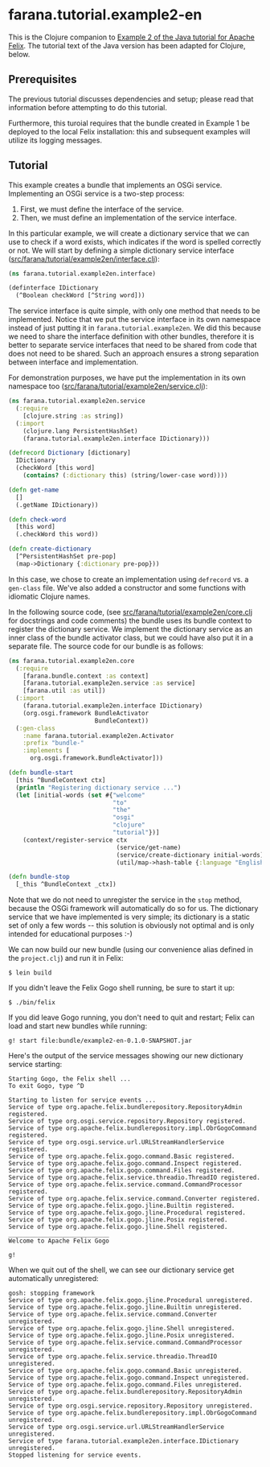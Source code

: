 # farana.tutorial.example2-en

This is the Clojure companion to [Example 2 of the Java tutorial for Apache Felix](http://felix.apache.org/documentation/tutorials-examples-and-presentations/apache-felix-osgi-tutorial/apache-felix-tutorial-example-2.html).
The tutorial text of the Java version has been adapted for Clojure, below.


## Prerequisites

The previous tutorial discusses dependencies and setup; please read that
information before attempting to do this tutorial.

Furthermore, this turoial requires that the bundle created in Example 1 be
deployed to the local Felix installation: this and subsequent examples will
utilize its logging messages.


## Tutorial

This example creates a bundle that implements an OSGi service. Implementing an
OSGi service is a two-step process:

1. First, we must define the interface of the service.
1. Then, we must define an implementation of the service interface.

In this particular example, we will create a dictionary service that we can
use to check if a word exists, which indicates if the word is spelled
correctly or not. We will start by defining a simple dictionary service
interface
([src/farana/tutorial/example2en/interface.clj](src/farana/tutorial/example2en/interface.clj)):

```clj
(ns farana.tutorial.example2en.interface)

(definterface IDictionary
  (^Boolean checkWord [^String word]))
```

The service interface is quite simple, with only one method that needs to be
implemented. Notice that we put the service interface in its own namespace
instead of just putting it in `farana.tutorial.example2en`. We did this because
we need to share the interface definition with other bundles, therefore it is
better to separate service interfaces that need to be shared from code that
does not need to be shared. Such an approach ensures a strong separation
between interface and implementation.

For demonstration purposes, we have put the implementation in its own namespace
too
([src/farana/tutorial/example2en/service.clj](src/farana/tutorial/example2en/service.clj)):

```clj
(ns farana.tutorial.example2en.service
  (:require
    [clojure.string :as string])
  (:import
    (clojure.lang PersistentHashSet)
    (farana.tutorial.example2en.interface IDictionary)))

(defrecord Dictionary [dictionary]
  IDictionary
  (checkWord [this word]
    (contains? (:dictionary this) (string/lower-case word))))

(defn get-name
  []
  (.getName IDictionary))

(defn check-word
  [this word]
  (.checkWord this word))

(defn create-dictionary
  [^PersistentHashSet pre-pop]
  (map->Dictionary {:dictionary pre-pop}))
```

In this case, we chose to create an implementation using `defrecord` vs. a
`gen-class` file. We've also added a constructor and some functions with
idiomatic Clojure names.

In the following source code,
(see [src/farana/tutorial/example2en/core.clj](src/farana/tutorial/example2en/core.clj)
for docstrings and code comments) the bundle uses its bundle context to register the
dictionary service. We implement the dictionary service as an inner class of
the bundle activator class, but we could have also put it in a separate file.
The source code for our bundle is as follows:

```clj
(ns farana.tutorial.example2en.core
  (:require
    [farana.bundle.context :as context]
    [farana.tutorial.example2en.service :as service]
    [farana.util :as util])
  (:import
    (farana.tutorial.example2en.interface IDictionary)
    (org.osgi.framework BundleActivator
                        BundleContext))
  (:gen-class
    :name farana.tutorial.example2en.Activator
    :prefix "bundle-"
    :implements [
      org.osgi.framework.BundleActivator]))

(defn bundle-start
  [this ^BundleContext ctx]
  (println "Registering dictionary service ...")
  (let [initial-words (set #{"welcome"
                             "to"
                             "the"
                             "osgi"
                             "clojure"
                             "tutorial"})]
    (context/register-service ctx
                              (service/get-name)
                              (service/create-dictionary initial-words)
                              (util/map->hash-table {:language "English"}))))

(defn bundle-stop
  [_this ^BundleContext _ctx])
```

Note that we do not need to unregister the service in the `stop` method,
because the OSGi framework will automatically do so for us. The dictionary
service that we have implemented is very simple; its dictionary is a static
set of only a few words -- this solution is obviously not optimal and is only
intended for educational purposes :-)

We can now build our new bundle (using our convenience alias defined in the
`project.clj`) and run it in Felix:

```
$ lein build
```

If you didn't leave the Felix Gogo shell running, be sure to start it up:

```
$ ./bin/felix
```

If you did leave Gogo running, you don't need to quit and restart; Felix
can load and start new bundles while running:

```
g! start file:bundle/example2-en-0.1.0-SNAPSHOT.jar
```

Here's the output of the service messages showing our new dictionary service
starting:

```
Starting Gogo, the Felix shell ...
To exit Gogo, type ^D

Starting to listen for service events ...
Service of type org.apache.felix.bundlerepository.RepositoryAdmin registered.
Service of type org.osgi.service.repository.Repository registered.
Service of type org.apache.felix.bundlerepository.impl.ObrGogoCommand registered.
Service of type org.osgi.service.url.URLStreamHandlerService registered.
Service of type org.apache.felix.gogo.command.Basic registered.
Service of type org.apache.felix.gogo.command.Inspect registered.
Service of type org.apache.felix.gogo.command.Files registered.
Service of type org.apache.felix.service.threadio.ThreadIO registered.
Service of type org.apache.felix.service.command.CommandProcessor registered.
Service of type org.apache.felix.service.command.Converter registered.
Service of type org.apache.felix.gogo.jline.Builtin registered.
Service of type org.apache.felix.gogo.jline.Procedural registered.
Service of type org.apache.felix.gogo.jline.Posix registered.
Service of type org.apache.felix.gogo.jline.Shell registered.
____________________________
Welcome to Apache Felix Gogo

g!
```

When we quit out of the shell, we can see our dictionary service get
automatically unregistered:

```
gosh: stopping framework
Service of type org.apache.felix.gogo.jline.Procedural unregistered.
Service of type org.apache.felix.gogo.jline.Builtin unregistered.
Service of type org.apache.felix.service.command.Converter unregistered.
Service of type org.apache.felix.gogo.jline.Shell unregistered.
Service of type org.apache.felix.gogo.jline.Posix unregistered.
Service of type org.apache.felix.service.command.CommandProcessor unregistered.
Service of type org.apache.felix.service.threadio.ThreadIO unregistered.
Service of type org.apache.felix.gogo.command.Basic unregistered.
Service of type org.apache.felix.gogo.command.Inspect unregistered.
Service of type org.apache.felix.gogo.command.Files unregistered.
Service of type org.apache.felix.bundlerepository.RepositoryAdmin unregistered.
Service of type org.osgi.service.repository.Repository unregistered.
Service of type org.apache.felix.bundlerepository.impl.ObrGogoCommand unregistered.
Service of type org.osgi.service.url.URLStreamHandlerService unregistered.
Service of type farana.tutorial.example2en.interface.IDictionary unregistered.
Stopped listening for service events.
```
